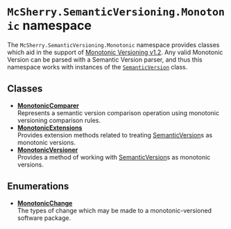 # `McSherry.SemanticVersioning.Monotonic` namespace

The `McSherry.SemanticVersioning.Monotonic` namespace provides classes which aid in the
support of [Monotonic Versioning v1.2][1]. Any valid Monotonic Version can be parsed
with a Semantic Version parser, and thus this namespace works with instances of the
[`SemanticVersion`][2] class.

[1]: http://web.archive.org/web/20160523103913/http://blog.appliedcompscilab.com/monotonic_versioning_manifesto/
[2]: ../SemanticVersion

## Classes

- **[MonotonicComparer][3]**  
  Represents a semantic version comparison operation using monotonic
  versioning comparison rules.
- **[MonotonicExtensions][4]**  
  Provides extension methods related to treating [SemanticVersion][2]s
  as monotonic versions.
- **[MonotonicVersioner][5]**  
  Provides a method of working with [SemanticVersion][2]s as monotonic
  versions.

[3]: ./MonotonicComparer
[4]: ./MonotonicExtensions
[5]: ./MonotonicVersioner

## Enumerations

- **[MonotonicChange][6]**  
  The types of change which may be made to a monotonic-versioned
  software package.

[6]: ./MonotonicChange.md